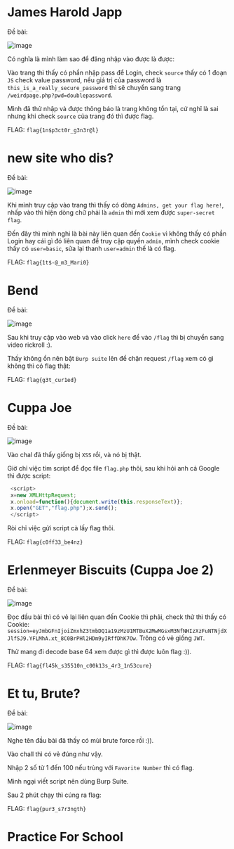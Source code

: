 # James Harold Japp 

 Đề bài:
 
![image](https://user-images.githubusercontent.com/96786536/154807874-115fef60-7552-41af-98d8-70caeeaa62fd.png)

Có nghĩa là mình làm sao để đăng nhập vào được là được:

Vào trang thì thấy có phần nhập pass để Login, check `source` thấy có 1 đoạn `JS` check value password, nếu giá trị của password là `this_is_a_really_secure_password` thì sẽ chuyển sang trang `/weirdpage.php?pwd=doublepassword`.

Mình đã thử nhập và được thông báo là trang không tồn tại, cứ nghĩ là sai nhưng khi check `source` của trang đó thì được flag.

FLAG: `flag{1n$p3ct0r_g3n3r@l}`

# new site who dis?

Đề bài:

![image](https://user-images.githubusercontent.com/96786536/154808084-ab5d1005-21cf-45af-be12-a8454aabde50.png)

Khi mình truy cập vào trang thì thấy có dòng `Admins, get your flag here!`, nhấp vào thì hiện dòng chữ phải là `admin` thì mới xem được `super-secret flag`.

Đến đây thì mình nghi là bài này liên quan đến `Cookie` vì không thấy có phần Login hay cái gì đó liên quan để truy cập quyền `admin`, mình check cookie thấy có `user=basic`, sửa lại thanh `user=admin` thế là có flag.

FLAG: `flag{1t$-@_m3_Mari0}`

# Bend

Đề bài:

![image](https://user-images.githubusercontent.com/96786536/154808353-60bbde60-848e-430d-9403-3cbd60f7e93e.png)

Sau khi truy cập vào web và vào click `here` để vào `/flag` thì bị chuyển sang video rickroll :).

Thấy không ổn nên bật `Burp suite` lên để chặn request `/flag` xem có gì không thì có flag thật:

FLAG: `flag{g3t_cur1ed}`

# Cuppa Joe

Đề bài:

![image](https://user-images.githubusercontent.com/96786536/154808584-6e1a6a91-e695-4f5f-8661-4d5e0e41e0ca.png)

Vào chal đã thấy giống bị `XSS` rồi, và nó bị thật.

Giờ chỉ việc tìm script để đọc file `flag.php` thôi, sau khi hỏi anh cả Google thì được script:

```js
 <script>
 x=new XMLHttpRequest;
 x.onload=function(){document.write(this.responseText)};
 x.open("GET","flag.php");x.send();
 </script> 
 ```
 
 Ròi chỉ việc gửi script cà lấy flag thôi.
 
 FLAG: `flag{c0ff33_be4nz}`
 
 # Erlenmeyer Biscuits (Cuppa Joe 2)
 
 Đề bài:
 
 ![image](https://user-images.githubusercontent.com/96786536/154808742-15bf8cdc-266a-4008-8d3c-ae525b05d222.png)

Đọc đầu bài thì có vẻ lại liên quan đến Cookie thì phải, check thử thì thấy có Cookie: `session=eyJmbGFnIjoiZmxhZ3tmbDQ1a19zMzU1MTBuX2MwMGsxM3NfNHIzXzFuNTNjdXJlfSJ9.YFLMhA.xt_8C0BrPHl2HDm9yIRffDhK7Ow`. Trông có vẻ giống `JWT`.

Thử mang đi decode base 64 xem được gì thì được luôn flag :)).

FLAG: `flag{fl45k_s35510n_c00k13s_4r3_1n53cure}`

# Et tu, Brute?

Đề bài:

![image](https://user-images.githubusercontent.com/96786536/154808874-230a7b0d-d46a-4961-8082-d2b5fd7e9794.png)

Nghe tên đầu bài đã thấy có mùi brute force rồi :)).

Vào chall thì có vẻ đúng như vậy.

Nhập 2 số từ 1 đến 100 nếu trùng với `Favorite Number` thì có flag.

Mình ngại viết script nên dùng Burp Suite.

Sau 2 phút chạy thì cúng ra flag:

FLAG: `flag{pur3_s7r3ngth}`

# Practice For School

